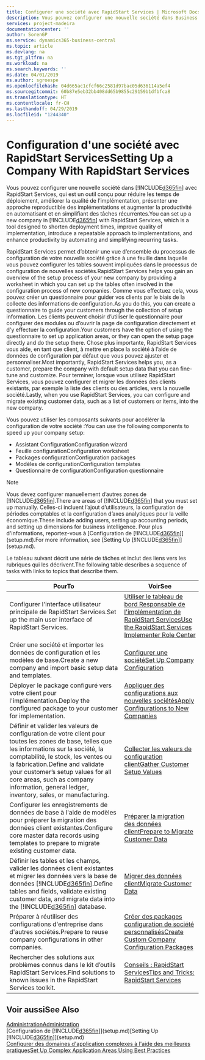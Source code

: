 ```yaml
---
title: Configurer une société avec RapidStart Services | Microsoft Docs
description: Vous pouvez configurer une nouvelle société dans Business Central avec RapidStart Services, qui est un outil conçu pour réduire les temps de déploiement, améliorer la qualité de l’implémentation, présenter une approche reproductible des implémentations et augmenter la productivité en automatisant et en simplifiant des tâches récurrentes.
services: project-madeira
documentationcenter: ''
author: SorenGP
ms.service: dynamics365-business-central
ms.topic: article
ms.devlang: na
ms.tgt_pltfrm: na
ms.workload: na
ms.search.keywords: ''
ms.date: 04/01/2019
ms.author: sgroespe
ms.openlocfilehash: 04d665ac1cfcf66c2581d97bac05d636114a5ef4
ms.sourcegitcommit: 60b87e5eb32bb408dd65b9855c29159b1dfbfca8
ms.translationtype: HT
ms.contentlocale: fr-CH
ms.lasthandoff: 04/29/2019
ms.locfileid: "1244340"
---
```

# <a name="setting-up-a-company-with-rapidstart-services"></a><span data-ttu-id="2282f-103">Configuration d'une société avec RapidStart Services</span><span class="sxs-lookup"><span data-stu-id="2282f-103">Setting Up a Company With RapidStart Services</span></span>
<span data-ttu-id="2282f-104">Vous pouvez configurer une nouvelle société dans [!INCLUDE[d365fin](includes/d365fin_md.md)] avec RapidStart Services, qui est un outil conçu pour réduire les temps de déploiement, améliorer la qualité de l’implémentation, présenter une approche reproductible des implémentations et augmenter la productivité en automatisant et en simplifiant des tâches récurrentes.</span><span class="sxs-lookup"><span data-stu-id="2282f-104">You can set up a new company in [!INCLUDE[d365fin](includes/d365fin_md.md)] with RapidStart Services, which is a tool designed to shorten deployment times, improve quality of implementation, introduce a repeatable approach to implementations, and enhance productivity by automating and simplifying recurring tasks.</span></span>  

<span data-ttu-id="2282f-105">RapidStart Services permet d’obtenir une vue d’ensemble du processus de configuration de votre nouvelle société grâce à une feuille dans laquelle vous pouvez configurer les tables souvent impliquées dans le processus de configuration de nouvelles sociétés.</span><span class="sxs-lookup"><span data-stu-id="2282f-105">RapidStart Services helps you gain an overview of the setup process of your new company by providing a worksheet in which you can set up the tables often involved in the configuration process of new companies.</span></span> <span data-ttu-id="2282f-106">Comme vous effectuez cela, vous pouvez créer un questionnaire pour guider vos clients par le biais de la collecte des informations de configuration.</span><span class="sxs-lookup"><span data-stu-id="2282f-106">As you do this, you can create a questionnaire to guide your customers through the collection of setup information.</span></span> <span data-ttu-id="2282f-107">Les clients peuvent choisir d’utiliser le questionnaire pour configurer des modules ou d’ouvrir la page de configuration directement et d'y effectuer la configuration.</span><span class="sxs-lookup"><span data-stu-id="2282f-107">Your customers have the option of using the questionnaire to set up application areas, or they can open the setup page directly and do the setup there.</span></span> <span data-ttu-id="2282f-108">Chose plus importante, RapidStart Services vous aide, en tant que client, à mettre en place la société à l’aide de données de configuration par défaut que vous pouvez ajuster et personnaliser.</span><span class="sxs-lookup"><span data-stu-id="2282f-108">Most importantly, RapidStart Services helps you, as a customer, prepare the company with default setup data that you can fine-tune and customize.</span></span> <span data-ttu-id="2282f-109">Pour terminer, lorsque vous utilisez RapidStart Services, vous pouvez configurer et migrer les données des clients existants, par exemple la liste des clients ou des articles, vers la nouvelle société.</span><span class="sxs-lookup"><span data-stu-id="2282f-109">Lastly, when you use RapidStart Services, you can configure and migrate existing customer data, such as a list of customers or items, into the new company.</span></span>

<span data-ttu-id="2282f-110">Vous pouvez utiliser les composants suivants pour accélérer la configuration de votre société :</span><span class="sxs-lookup"><span data-stu-id="2282f-110">You can use the following components to speed up your company setup:</span></span>  

-   <span data-ttu-id="2282f-111">Assistant Configuration</span><span class="sxs-lookup"><span data-stu-id="2282f-111">Configuration wizard</span></span>  
-   <span data-ttu-id="2282f-112">Feuille configuration</span><span class="sxs-lookup"><span data-stu-id="2282f-112">Configuration worksheet</span></span>  
-   <span data-ttu-id="2282f-113">Packages configuration</span><span class="sxs-lookup"><span data-stu-id="2282f-113">Configuration packages</span></span>  
-   <span data-ttu-id="2282f-114">Modèles de configuration</span><span class="sxs-lookup"><span data-stu-id="2282f-114">Configuration templates</span></span>  
-   <span data-ttu-id="2282f-115">Questionnaire de configuration</span><span class="sxs-lookup"><span data-stu-id="2282f-115">Configuration questionnaire</span></span>  

> [!Note]  
>  <span data-ttu-id="2282f-116">Vous devez configurer manuellement d’autres zones de [!INCLUDE[d365fin](includes/d365fin_md.md)].</span><span class="sxs-lookup"><span data-stu-id="2282f-116">There are areas of [!INCLUDE[d365fin](includes/d365fin_md.md)] that you must set up manually.</span></span> <span data-ttu-id="2282f-117">Celles-ci incluent l’ajout d’utilisateurs, la configuration de périodes comptables et la configuration d’axes analytiques pour la veille économique.</span><span class="sxs-lookup"><span data-stu-id="2282f-117">These include adding users, setting up accounting periods, and setting up dimensions for business intelligence.</span></span> <span data-ttu-id="2282f-118">Pour plus d'informations, reportez-vous à [Configuration de [!INCLUDE[d365fin](includes/d365fin_md.md)]](setup.md).</span><span class="sxs-lookup"><span data-stu-id="2282f-118">For more information, see [Setting Up [!INCLUDE[d365fin](includes/d365fin_md.md)]](setup.md).</span></span>

 <span data-ttu-id="2282f-119">Le tableau suivant décrit une série de tâches et inclut des liens vers les rubriques qui les décrivent.</span><span class="sxs-lookup"><span data-stu-id="2282f-119">The following table describes a sequence of tasks with links to topics that describe them.</span></span>

|<span data-ttu-id="2282f-120">**Pour**</span><span class="sxs-lookup"><span data-stu-id="2282f-120">**To**</span></span>|<span data-ttu-id="2282f-121">**Voir**</span><span class="sxs-lookup"><span data-stu-id="2282f-121">**See**</span></span>|  
|------------|-------------|  
|<span data-ttu-id="2282f-122">Configurer l'interface utilisateur principale de RapidStart Services.</span><span class="sxs-lookup"><span data-stu-id="2282f-122">Set up the main user interface of RapidStart Services.</span></span>|[<span data-ttu-id="2282f-123">Utiliser le tableau de bord Responsable de l'implémentation de RapidStart Services</span><span class="sxs-lookup"><span data-stu-id="2282f-123">Use the RapidStart Services Implementer Role Center</span></span>](admin-how-to-use-the-rapidstart-services-role-center-to-track-progress.md)|  
|<span data-ttu-id="2282f-124">Créer une société et importer les données de configuration et les modèles de base.</span><span class="sxs-lookup"><span data-stu-id="2282f-124">Create a new company and import basic setup data and templates.</span></span>|[<span data-ttu-id="2282f-125">Configurer une société</span><span class="sxs-lookup"><span data-stu-id="2282f-125">Set Up Company Configuration</span></span>](admin-set-up-company-configuration.md)|  
|<span data-ttu-id="2282f-126">Déployer le package configuré vers votre client pour l'implémentation.</span><span class="sxs-lookup"><span data-stu-id="2282f-126">Deploy the configured package to your customer for implementation.</span></span>|[<span data-ttu-id="2282f-127">Appliquer des configurations aux nouvelles sociétés</span><span class="sxs-lookup"><span data-stu-id="2282f-127">Apply Configurations to New Companies</span></span>](admin-apply-configuration-to-new-companies.md)|
|<span data-ttu-id="2282f-128">Définir et valider les valeurs de configuration de votre client pour toutes les zones de base, telles que les informations sur la société, la comptabilité, le stock, les ventes ou la fabrication.</span><span class="sxs-lookup"><span data-stu-id="2282f-128">Define and validate your customer’s setup values for all core areas, such as company information, general ledger, inventory, sales, or manufacturing.</span></span>|[<span data-ttu-id="2282f-129">Collecter les valeurs de configuration client</span><span class="sxs-lookup"><span data-stu-id="2282f-129">Gather Customer Setup Values</span></span>](admin-gather-customer-setup-values.md)|  
|<span data-ttu-id="2282f-130">Configurer les enregistrements de données de base à l'aide de modèles pour préparer la migration des données client existantes.</span><span class="sxs-lookup"><span data-stu-id="2282f-130">Configure core master data records using templates to prepare to migrate existing customer data.</span></span>|[<span data-ttu-id="2282f-131">Préparer la migration des données client</span><span class="sxs-lookup"><span data-stu-id="2282f-131">Prepare to Migrate Customer Data</span></span>](admin-use-templates-to-prepare-customer-data-for-migration.md)|  
|<span data-ttu-id="2282f-132">Définir les tables et les champs, valider les données client existantes et migrer les données vers la base de données [!INCLUDE[d365fin](includes/d365fin_md.md)].</span><span class="sxs-lookup"><span data-stu-id="2282f-132">Define tables and fields, validate existing customer data, and migrate data into the [!INCLUDE[d365fin](includes/d365fin_md.md)] database.</span></span>|[<span data-ttu-id="2282f-133">Migrer des données client</span><span class="sxs-lookup"><span data-stu-id="2282f-133">Migrate Customer Data</span></span>](admin-migrate-customer-data.md)|
|<span data-ttu-id="2282f-134">Préparer à réutiliser des configurations d'entreprise dans d'autres sociétés.</span><span class="sxs-lookup"><span data-stu-id="2282f-134">Prepare to reuse company configurations in other companies.</span></span>|[<span data-ttu-id="2282f-135">Créer des packages configuration de société personnalisés</span><span class="sxs-lookup"><span data-stu-id="2282f-135">Create Custom Company Configuration Packages</span></span>](admin-how-to-create-custom-company-configuration-packages.md)|
|<span data-ttu-id="2282f-136">Rechercher des solutions aux problèmes connus dans le kit d’outils RapidStart Services.</span><span class="sxs-lookup"><span data-stu-id="2282f-136">Find solutions to known issues in the RapidStart Services toolkit.</span></span>|[<span data-ttu-id="2282f-137">Conseils : RapidStart Services</span><span class="sxs-lookup"><span data-stu-id="2282f-137">Tips and Tricks: RapidStart Services</span></span>](admin-tips-and-tricks-rapidstart-services.md)|  

## <a name="see-also"></a><span data-ttu-id="2282f-138">Voir aussi</span><span class="sxs-lookup"><span data-stu-id="2282f-138">See Also</span></span>  
[<span data-ttu-id="2282f-139">Administration</span><span class="sxs-lookup"><span data-stu-id="2282f-139">Administration</span></span>](admin-setup-and-administration.md)  
<span data-ttu-id="2282f-140">[Configuration de [!INCLUDE[d365fin](includes/d365fin_md.md)]](setup.md)</span><span class="sxs-lookup"><span data-stu-id="2282f-140">[Setting Up [!INCLUDE[d365fin](includes/d365fin_md.md)]](setup.md)</span></span>  
[<span data-ttu-id="2282f-141">Configurer des domaines d'application complexes à l'aide des meilleures pratiques</span><span class="sxs-lookup"><span data-stu-id="2282f-141">Set Up Complex Application Areas Using Best Practices</span></span>](set-up-complex-application-areas-using-best-practices.md)   
